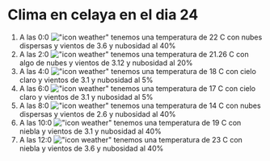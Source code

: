 # Clima en celaya en el dia 24

1. A las 0:0 !["icon weather"](http://openweathermap.org/img/w/03n.png) tenemos una temperatura de 22 C con nubes dispersas y  vientos de 3.6 y nubosidad al 40%
1. A las 2:0 !["icon weather"](http://openweathermap.org/img/w/02n.png) tenemos una temperatura de 21.26 C con algo de nubes y  vientos de 3.12 y nubosidad al 20%
1. A las 4:0 !["icon weather"](http://openweathermap.org/img/w/02n.png) tenemos una temperatura de 18 C con cielo claro y  vientos de 3.1 y nubosidad al 5%
1. A las 6:0 !["icon weather"](http://openweathermap.org/img/w/02n.png) tenemos una temperatura de 17 C con cielo claro y  vientos de 3.1 y nubosidad al 5%
1. A las 8:0 !["icon weather"](http://openweathermap.org/img/w/03n.png) tenemos una temperatura de 14 C con nubes dispersas y  vientos de 2.6 y nubosidad al 40%
1. A las 10:0 !["icon weather"](http://openweathermap.org/img/w/50d.png) tenemos una temperatura de 19 C con niebla y  vientos de 3.1 y nubosidad al 40%
1. A las 12:0 !["icon weather"](http://openweathermap.org/img/w/50d.png) tenemos una temperatura de 23 C con niebla y  vientos de 3.6 y nubosidad al 40%
